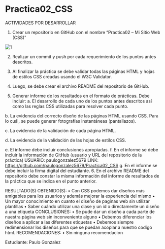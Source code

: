 # Practica02_CSS
ACTIVIDADES POR DESARROLLAR
1.	Crear un repositorio en GitHub con el nombre “Practica02 – Mi Sitio Web (CSS)”
	
![1](https://github.com/paulogonzalez5679/Practica02_CSS/blob/master/Screenshots/Capturadepantalla(2).png)


















2.	Realizar un commit y push por cada requerimiento de los puntos antes descritos.





















3.	Al finalizar la práctica se debe validar todas las páginas HTML y hojas de estilos CSS creadas usando el W3C Validator.

4.	Luego, se debe crear el archivo README del repositorio de GitHub.
5.	Generar informe de los resultados en el formato de prácticas. Debe incluir:
a.		El desarrollo de cada uno de los puntos antes descritos así como las reglas CSS utilizadas para resolver cada punto.

b.	La evidencia del correcto diseño de las páginas HTML usando CSS. Para lo cuál, se puede generar fotografías instantáneas (pantallazos).








































c.	La evidencia de la validación de cada página HTML.
















































d.	La evidencia de la validación de las hojas de estilos CSS.


 
 
 






e.	El informe debe incluir conclusiones apropiadas.
f.	En el informe se debe incluir la información de GitHub (usuario y URL del repositorio de la práctica)
USUARIO: paulogonzalez5679
LINK: https://github.com/paulogonzalez5679/Practica02_CSS
g.	En el informe se debe incluir la firma digital del estudiante.
6.	En el archivo README del repositorio debe constar la misma información del informe de resultados de la práctica que se indica en el punto anterior.

RESULTADO(S) OBTENIDO(S):
•	Con CSS podemos dar diseños más amigables para los usuarios y además mejorar la experiencia del mismo
•	Un mayor conocimiento en cuanto el diseño de paginas web sin utilizar plantillas 
•	Saber cuándo utilizar una clase y un id o directamente un diseño a una etiqueta 
CONCLUSIONES:
•	Se pude dar un diseño a cada parte de nuestra página web sin inconveniente alguno
•	Debemos diferenciar los diseños a aplicar a las diferentes etiquetas
•	Debemos siempre redimensionar los diseños para que se puedan acoplar a nuestro codigo html.
RECOMENDACIONES:
•	Sin ninguna recomendacion



Estudiante: Paulo Gonzalez
